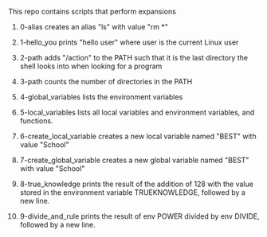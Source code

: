 This repo contains scripts that perform expansions

1. 0-alias creates an alias "ls" with value "rm *"

2. 1-hello_you prints "hello user" where user is the current Linux user

3. 2-path adds "/action" to the PATH such that it is the last directory the shell looks into when looking for a program

4. 3-path counts the number of directories in the PATH

5. 4-global_variables lists the environment variables

6. 5-local_variables lists all local variables and environment variables, and functions.

7. 6-create_local_variable creates a new local variable named "BEST" with value "School"

8. 7-create_global_variable creates a new global variable named "BEST" with value "School"

9. 8-true_knowledge prints the result of the addition of 128 with the value stored in the environment variable TRUEKNOWLEDGE, followed by a new line.

10. 9-divide_and_rule prints the result of env POWER divided by env DIVIDE, followed by a new line.